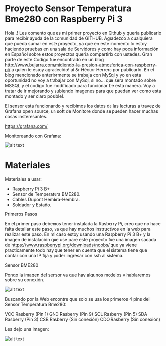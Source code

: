 #  Proyecto Sensor Temperatura Bme280 con Raspberry Pi 3

Hola..! Les comento que es mi primer proyecto en Github y queria publicarlo para recibir ayuda de la comunidad de GITHUB.
Agradezco a cualquiera que pueda sumar en este proyecto, ya que en este momento lo estoy haciendo pruebas en una sala de Servidores y como hay poca información en Español sobre estos proyectos queria compartirlo con ustedes.
Gran parte de este Codigo fue encontrado en un blog http://www.bujarra.com/midiendo-la-presion-atmosferica-con-raspberry-pi/ a quien le estoy agradecido! al Sr Héctor Herrero por publicarlo.
En el blog mencionado anteriormente se trabaja con MySql y yo en esta oportunidad no voy a trabajar con MySql, si no... que sera montado sobre MSSQL y el codigo fue modificado para funcionar De esta manera.
Voy a tratar de ir mejorando y subiendo imagenes para que puedan ver como esta montado y ser claro posible!.


El sensor esta funcionando y recibimos los datos de las lecturas a travez de Grafana open source, un soft de Monitore donde se pueden hacer muchas cosas insteresantes.

https://grafana.com/

Monitoreando con Grafana:

![alt text](https://github.com/idavanzo/SensorTemperaturaBme280-Raspbery-Pi-3/blob/master/Imagenes/MonitorGrafana.JPG)

Materiales
===========

Materiales a usar:

- Raspberry Pi 3 B+
- Sensor de Temperatura BME280.
- Cables Dupont Hembra-Hembra.
- Soldador y Estaño.


Primeros Pasos

En el primer paso debemos tener instalada la Rasberry Pi, creo que no hace falta detallar este paso, ya que hay muchos instructivos en la web para realizar este paso.
En mi caso estoy usando una Raspberry Pi 3 B+ y la imagen de instalación que use pare este proyecto fue una imagen sacada de https://www.raspberrypi.org/downloads/noobs/ que ya viene practicamente todo
hay que tener en cuenta que el sistema tiene que contar con una IP fija y poder ingresar con ssh al sistema.

Sensor BME280

Pongo la imagen del sensor ya que hay algunos modelos y hablaremos sobre su conexión.

![alt text](https://github.com/idavanzo/SensorTemperaturaBme280-Raspbery-Pi-3/blob/master/Imagenes/CapturaSensorBME280.JPG)

Buscando por la Web encontre que solo se usa los primeros 4 pins del Sensor Temperatura Bme280:


VCC   Rasberry (Pin 1)
GND   Rasberry (Pin 9)
SCL   Rasberry (Pin 5)
SDA   Rasberry (Pin 3)
CSB   Rasberry (Sin conexión)
CDO   Rasberry (Sin conexión)

Les dejo una imagen:

![alt text](https://github.com/idavanzo/SensorTemperaturaBme280-Raspbery-Pi-3/blob/master/Imagenes/Configuraci%C3%B3n%20pin.JPG)

